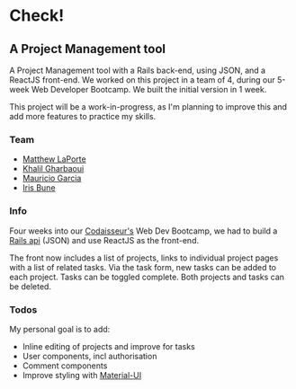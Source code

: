 # Check!
## A Project Management tool

A Project Management tool with a Rails back-end, using JSON, and a ReactJS front-end.
We worked on this project in a team of 4, during our 5-week Web Developer Bootcamp.
We built the initial version in 1 week.

This project will be a work-in-progress, as I'm planning to improve this and add more features to practice my skills.

### Team
- [Matthew LaPorte](https://github.com/ml7757)
- [Khalil Gharbaoui](https://github.com/khalilgharbaoui)
- [Mauricio Garcia](https://github.com/MauricioGarc1a)
- [Iris Bune](https://github.com/irisbune)

### Info
Four weeks into our [Codaisseur's](https://github.com/Codaisseur) Web Dev Bootcamp, we had to build a
[Rails api](https://github.com/irisbune/Check_projectmanager-back) (JSON) and use ReactJS as the front-end.

The front now includes a list of projects, links to individual project pages with a list of related tasks.
Via the task form, new tasks can be added to each project. Tasks can be toggled complete.
Both projects and tasks can be deleted.

### Todos
My personal goal is to add:
- Inline editing of projects and improve for tasks
- User components, incl authorisation
- Comment components
- Improve styling with [Material-UI](http://www.material-ui.com/)
